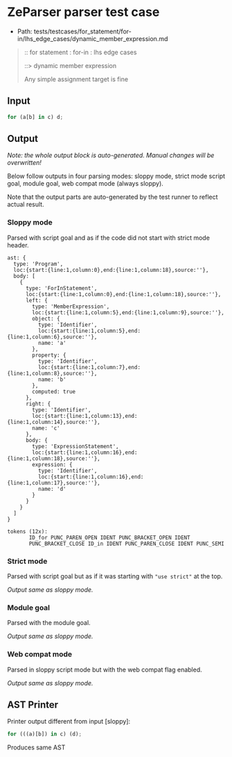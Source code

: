 # ZeParser parser test case

- Path: tests/testcases/for_statement/for-in/lhs_edge_cases/dynamic_member_expression.md

> :: for statement : for-in : lhs edge cases
>
> ::> dynamic member expression
>
> Any simple assignment target is fine

## Input

`````js
for (a[b] in c) d;
`````

## Output

_Note: the whole output block is auto-generated. Manual changes will be overwritten!_

Below follow outputs in four parsing modes: sloppy mode, strict mode script goal, module goal, web compat mode (always sloppy).

Note that the output parts are auto-generated by the test runner to reflect actual result.

### Sloppy mode

Parsed with script goal and as if the code did not start with strict mode header.

`````
ast: {
  type: 'Program',
  loc:{start:{line:1,column:0},end:{line:1,column:18},source:''},
  body: [
    {
      type: 'ForInStatement',
      loc:{start:{line:1,column:0},end:{line:1,column:18},source:''},
      left: {
        type: 'MemberExpression',
        loc:{start:{line:1,column:5},end:{line:1,column:9},source:''},
        object: {
          type: 'Identifier',
          loc:{start:{line:1,column:5},end:{line:1,column:6},source:''},
          name: 'a'
        },
        property: {
          type: 'Identifier',
          loc:{start:{line:1,column:7},end:{line:1,column:8},source:''},
          name: 'b'
        },
        computed: true
      },
      right: {
        type: 'Identifier',
        loc:{start:{line:1,column:13},end:{line:1,column:14},source:''},
        name: 'c'
      },
      body: {
        type: 'ExpressionStatement',
        loc:{start:{line:1,column:16},end:{line:1,column:18},source:''},
        expression: {
          type: 'Identifier',
          loc:{start:{line:1,column:16},end:{line:1,column:17},source:''},
          name: 'd'
        }
      }
    }
  ]
}

tokens (12x):
       ID_for PUNC_PAREN_OPEN IDENT PUNC_BRACKET_OPEN IDENT
       PUNC_BRACKET_CLOSE ID_in IDENT PUNC_PAREN_CLOSE IDENT PUNC_SEMI
`````

### Strict mode

Parsed with script goal but as if it was starting with `"use strict"` at the top.

_Output same as sloppy mode._

### Module goal

Parsed with the module goal.

_Output same as sloppy mode._

### Web compat mode

Parsed in sloppy script mode but with the web compat flag enabled.

_Output same as sloppy mode._

## AST Printer

Printer output different from input [sloppy]:

````js
for (((a)[b]) in c) (d);
````

Produces same AST
